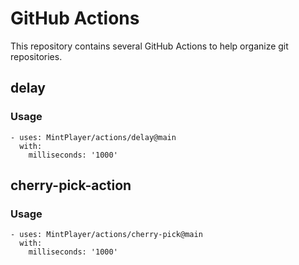 # GitHub Actions
This repository contains several GitHub Actions to help organize git repositories.

## delay
### Usage

    - uses: MintPlayer/actions/delay@main
      with:
        milliseconds: '1000'

## cherry-pick-action
### Usage

    - uses: MintPlayer/actions/cherry-pick@main
      with:
        milliseconds: '1000'

        